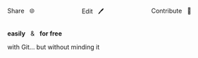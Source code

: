 
<div class="columns is-4 is-centered">
  <div class="column is-4 has-text-centered">
    <p class="is-size-4">
      Share &nbsp;
      🌐
    </p>
  </div>
  <div class="column is-4 has-text-centered">
    <p class="is-size-4">
      Edit &nbsp;
      🖊️
    </p>
  </div>
  <div class="column is-4 has-text-centered">
    <p class="is-size-4">
      Contribute &nbsp;
      👥
    </p>
  </div>
</div>

<div class="has-text-centered">

  <p class="is-size-4 mb-2">
    <!-- <span class="mx-4">
      Share &nbsp;
      🌐
    </span>
    ·
    <span class="mx-4">
      Edit &nbsp;
      🖊️
    </span>
    ·
    <span class="mx-4">
      Contribute &nbsp;
      👥
    </span>
    <br> -->
    <b>easily</b>
    &nbsp; & &nbsp;
    <b>for free</b>
  </p>

  <!-- <p class="is-size-4 has-text-weight-bold mb-2">
    <span class="has-text-weight-normal is-size-5">
      in <i>open data</i>
    </span>
  </p> -->

  <p class="is-italic mt-4 has-text-grey-light">
    with Git... but without minding it
  </p>

</div>

<!-- GITRIBUTE - contribute with GIT ...but without minding it-->
<!--  ... but without having to use Github or Gitlab  -->
